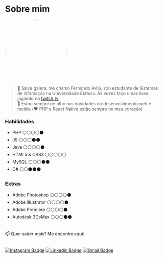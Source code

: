 # Sobre mim


<img style="border-radius: 50%;" src="https://instagram.fsdu25-1.fna.fbcdn.net/v/t51.2885-19/246070507_378554617340772_322178618796049547_n.jpg?stp=dst-jpg_s320x320&_nc_ht=instagram.fsdu25-1.fna.fbcdn.net&_nc_cat=100&_nc_ohc=fpIK9Uynd74AX-fxRUE&edm=ABfd0MgBAAAA&ccb=7-4&oh=00_AT8_mSAWiXii51SihajTI9KYBajfNBzteDUbWbYcEM5PSw&oe=621E2C9E&_nc_sid=7bff83" width="200px;" alt=""/>

> 👋 Salve galera, me chamo Fernando Avila, sou estudante de Sistemas de Infomação na Universidade Estácio. Às vezes faço umas lives jogando na [twitch.tv](https://twitch.tv/ofernandoavila/) <br />
> 👀 Estou sempre de olho nas novidades do desenvolvimento web e mobile (♥️ PHP e React Native estão sempre no meu coração)

### Habilidades
- PHP         ⚪⚪⚪⚪⚫
- JS          ⚪⚪⚪⚫⚫
- Java        ⚪⚪⚪⚪⚫
- HTML5 & CSS3  ⚪⚪⚪⚪⚪
- MySQL       ⚪⚪⚪⚫⚫
- C#          ⚪⚪⚫⚫⚫

### Extras
- Adobe Photoshop ⚪⚪⚪⚪⚫
- Adobe Illustrator ⚪⚪⚪⚪⚫
- Adobe Premiere ⚪⚪⚪⚪⚫
- Autodesk 3DsMax ⚪⚪⚪⚫⚫
<br>
📫 Quer saber mais? Me encontre aqui:
<br><br>

[![Instagram Badge](https://img.shields.io/badge/-@ofernandoavila-purple?style=flat-square&logo=Instagram&logoColor=white&link=https://www.instagram.com/ofernandoavila/)](https://www.instagram.com/ofernandoavila/)
[![Linkedin Badge](https://img.shields.io/badge/-Fernando-blue?style=flat-square&logo=Linkedin&logoColor=white&link=https://www.linkedin.com/in/ofernandoavila/)](https://www.linkedin.com/in/ofernandoavila/)
[![Gmail Badge](https://img.shields.io/badge/-fernandoavilajunior@gmail.com-c14438?style=flat-square&logo=Gmail&logoColor=white&link=mailto:fernandoavilajunior@gmail.com)](mailto:fernandoavilajunior@gmail.com)
